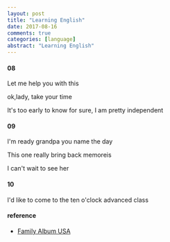 ```yaml
---
layout: post
title: "Learning English"
date: 2017-08-16
comments: true
categories: [language]
abstract: "Learning English"
---
```



#### 08
Let me help you with this

ok,lady, take your time

It's too early to know for sure, I am pretty independent

#### 09
I'm ready grandpa you name the day

This one really bring back memoreis

I can't wait to see her

#### 10
I'd like to come to the ten o'clock advanced class


#### reference
* [Family Album USA](https://www.youtube.com/watch?v=T4EPhHOV7jU&index=10&list=PLDA003F3DB2768201)